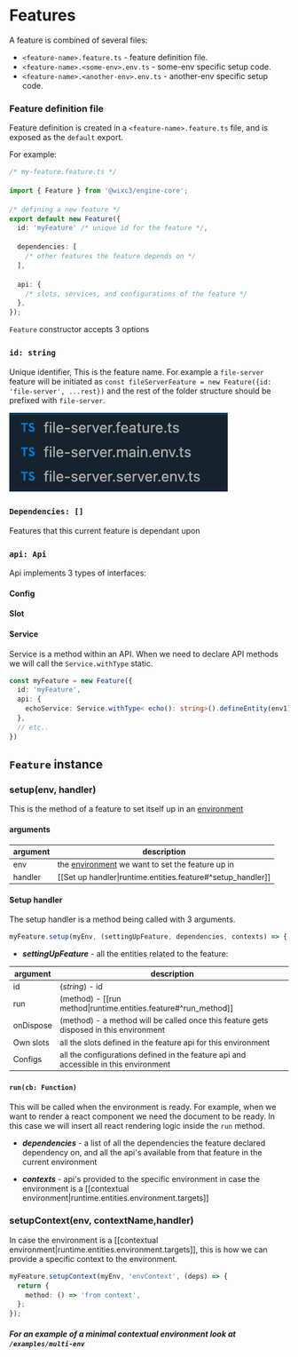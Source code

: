 # Features

A feature is combined of several files:

- `<feature-name>.feature.ts` - feature definition file.
- `<feature-name>.<some-env>.env.ts` - some-env specific setup code.
- `<feature-name>.<another-env>.env.ts` - another-env specific setup code.

### Feature definition file

Feature definition is created in a `<feature-name>.feature.ts` file, and is exposed as the `default` export.

For example:

```ts
/* my-feature.feature.ts */

import { Feature } from '@wixc3/engine-core';

/* defining a new feature */
export default new Feature({
  id: 'myFeature' /* unique id for the feature */,

  dependencies: [
    /* other features the feature depends on */
  ],

  api: {
    /* slots, services, and configurations of the feature */
  },
});
```

`Feature` constructor accepts 3 options

### `id: string`

Unique identifier, This is the feature name. For example a `file-server` feature will be initiated as `const fileServerFeature = new Feature({id: 'file-server', ...rest})` and the rest of the folder structure should be prefixed with `file-server`.

![Feature file structure](../../static/img/feature_folder_example.png)

### `Dependencies: []`

Features that this current feature is dependant upon

### `api: Api`

Api implements 3 types of interfaces:

#### Config

#### Slot

#### Service

Service is a method within an API. When we need to declare API methods we will call the `Service.withType` static.

```typescript
const myFeature = new Feature({
  id: 'myFeature',
  api: {
    echoService: Service.withType< echo(): string>().defineEntity(env1)
  },
  // etc..
})
```

## `Feature` instance

### setup(env, handler)

This is the method of a feature to set itself up in an [environment](/entities/environment.md)

#### arguments

| argument | description                                                                        |
| -------- | ---------------------------------------------------------------------------------- |
| env      | the [environment](/entities/environment.md) we want to set the feature up in |
| handler  | [[Set up handler\|runtime.entities.feature#^setup_handler]]                        |

#### Setup handler

The setup handler is a method being called with 3 arguments.

```ts
myFeature.setup(myEnv, (settingUpFeature, dependencies, contexts) => { ... });
```

- **_settingUpFeature_** - all the entities related to the feature:

| argument  | description                                                                            |
| --------- | -------------------------------------------------------------------------------------- |
| id        | (_string_) - id                                                                        |
| run       | (method) - [[run method\|runtime.entities.feature#^run_method]]                        |
| onDispose | (method) - a method will be called once this feature gets disposed in this environment |
| Own slots | all the slots defined in the feature api for this environment                          |
| Configs   | all the configurations defined in the feature api and accessible in this environment   |

#### `run(cb: Function)`

This will be called when the environment is ready. For example, when we want to render a react component we need the document to be ready. In this case we will insert all react rendering logic inside the `run` method.

- **_dependencies_** - a list of all the dependencies the feature declared dependency on, and all the api's available from that feature in the current environment

- **_contexts_** - api's provided to the specific environment in case the environment is a [[contextual environment|runtime.entities.environment.targets]]

### setupContext(env, contextName,handler)

In case the environment is a [[contextual environment|runtime.entities.environment.targets]], this is how we can provide a specific context to the environment.

```ts
myFeature.setupContext(myEnv, 'envContext', (deps) => {
  return {
    method: () => 'from context',
  };
});
```

##### For an example of a minimal contextual environment look at `/examples/multi-env`
